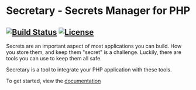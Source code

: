 # Secretary - Secrets Manager for PHP
[![Build Status](https://travis-ci.org/secretary/php.svg?branch=master)](https://travis-ci.org/secretary/php)
[![License](https://poser.pugx.org/secretary/core/license)](https://github.com/secretary/php-core/blob/master/LICENSE)
---

Secrets are an important aspect of most applications you can build. How you store them, and keep them "secret" is a challenge.
Luckily, there are tools you can use to keep them all safe. 

Secretary is a tool to integrate your PHP application with these tools.

To get started, view the [documentation](https://github.com/secretary/php/tree/master/src/Core)
